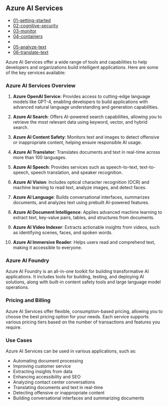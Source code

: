 ## Azure AI Services

- [01-getting-started](https://microsoftlearning.github.io/AI-102-AIEngineer/Instructions/01-get-started-cognitive-services.html/)
- [02-cognitive-security](https://microsoftlearning.github.io/AI-102-AIEngineer/Instructions/01-get-started-cognitive-services.html/)
- [03-monitor](https://microsoftlearning.github.io/AI-102-AIEngineer/Instructions/03-monitor-cognitive-services.html/)
- [04-containers](https://microsoftlearning.github.io/AI-102-AIEngineer/Instructions/04-use-a-container.html/)
- 
- [05-analyze-text](https://microsoftlearning.github.io/AI-102-AIEngineer/Instructions/05-analyze-text.html/)
- [06-translate-text](https://microsoftlearning.github.io/AI-102-AIEngineer/Instructions/06-translate-text.html/)

Azure AI Services offer a wide range of tools and capabilities to help developers and organizations build intelligent applications. Here are some of the key services available:

### **Azure AI Services Overview**

1. **Azure OpenAI Service**: Provides access to cutting-edge language models like GPT-4, enabling developers to build applications with advanced natural language understanding and generation capabilities.

2. **Azure AI Search**: Offers AI-powered search capabilities, allowing you to retrieve the most relevant data using keyword, vector, and hybrid search.

3. **Azure AI Content Safety**: Monitors text and images to detect offensive or inappropriate content, helping ensure responsible AI usage.

4. **Azure AI Translator**: Translates documents and text in real-time across more than 100 languages.

5. **Azure AI Speech**: Provides services such as speech-to-text, text-to-speech, speech translation, and speaker recognition.

6. **Azure AI Vision**: Includes optical character recognition (OCR) and machine learning to read text, analyze images, and detect faces.

7. **Azure AI Language**: Builds conversational interfaces, summarizes documents, and analyzes text using prebuilt AI-powered features.

8. **Azure AI Document Intelligence**: Applies advanced machine learning to extract text, key-value pairs, tables, and structures from documents.

9. **Azure AI Video Indexer**: Extracts actionable insights from videos, such as identifying scenes, faces, and spoken words.

10. **Azure AI Immersive Reader**: Helps users read and comprehend text, making it accessible to everyone.

### **Azure AI Foundry**
Azure AI Foundry is an all-in-one toolkit for building transformative AI applications. It includes tools for building, testing, and deploying AI solutions, along with built-in content safety tools and large language model operations.

### **Pricing and Billing**
Azure AI Services offer flexible, consumption-based pricing, allowing you to choose the best pricing option for your needs. Each service supports various pricing tiers based on the number of transactions and features you require.

### **Use Cases**
Azure AI Services can be used in various applications, such as:
- Automating document processing
- Improving customer service
- Extracting insights from data
- Enhancing accessibility and SEO
- Analyzing contact center conversations
- Translating documents and text in real-time
- Detecting offensive or inappropriate content
- Building conversational interfaces and summarizing documents